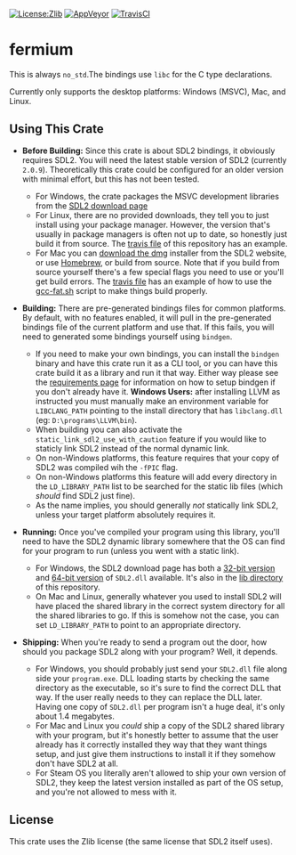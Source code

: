 [![License:Zlib](https://img.shields.io/badge/License-Zlib-brightgreen.svg)](https://opensource.org/licenses/Zlib)
[![AppVeyor](https://ci.appveyor.com/api/projects/status/lqvi8qbjayf35v8m/branch/master?svg=true)](https://ci.appveyor.com/project/Lokathor/fermium/branch/master)
[![TravisCI](https://travis-ci.org/Lokathor/fermium.svg?branch=master)](https://travis-ci.org/Lokathor/fermium)

# fermium

This is always `no_std`.The bindings use `libc` for the C type declarations.

Currently only supports the desktop platforms: Windows (MSVC), Mac, and Linux.

## Using This Crate

* **Before Building:** Since this crate is about SDL2 bindings, it obviously
  requires SDL2. You will need the latest stable version of SDL2 (currently
  `2.0.9`). Theoretically this crate could be configured for an older version
  with minimal effort, but this has not been tested.
  * For Windows, the crate packages the MSVC development libraries from the
    [SDL2 download page](https://www.libsdl.org/download-2.0.php)
  * For Linux, there are no provided downloads, they tell you to just install
    using your package manager. However, the version that's usually in package
    managers is often not up to date, so honestly just build it from source. The
    [travis file](.travis.yml) of this repository has an example.
  * For Mac you can [download the
    dmg](https://www.libsdl.org/release/SDL2-2.0.9.dmg) installer from the SDL2
    website, or use [Homebrew](https://formulae.brew.sh/formula/sdl2#default),
    or build from source. Note that if you build from source yourself there's a
    few special flags you need to use or you'll get build errors. The [travis
    file](.travis.yml) has an example of how to use the [gcc-fat.sh](gcc-fat.sh)
    script to make things build properly.

* **Building:** There are pre-generated bindings files for common platforms. By
  default, with no features enabled, it will pull in the pre-generated bindings
  file of the current platform and use that. If this fails, you will need to
  generated some bindings yourself using `bindgen`.
  * If you need to make your own bindings, you can install the `bindgen` binary
    and have this crate run it as a CLI tool, or you can have this crate build
    it as a library and run it that way. Either way please see the [requirements
    page](https://rust-lang.github.io/rust-bindgen/requirements.html) for
    information on how to setup bindgen if you don't already have it. **Windows
    Users:** after installing LLVM as instructed you must manually make an
    environment variable for `LIBCLANG_PATH` pointing to the install directory
    that has `libclang.dll` (eg: `D:\programs\LLVM\bin`).
  * When building you can also activate the `static_link_sdl2_use_with_caution`
    feature if you would like to staticly link SDL2 instead of the normal
    dynamic link.
  * On non-Windows platforms, this feature requires that your copy of SDL2 was
    compiled wih the `-fPIC` flag.
  * On non-Windows platforms this feature will add every directory in the
    `LD_LIBRARY_PATH` list to be searched for the static lib files (which
    _should_ find SDL2 just fine).
  * As the name implies, you should generally _not_ statically link SDL2, unless
    your target platform absolutely requires it.

* **Running:** Once you've compiled your program using this library, you'll need
  to have the SDL2 dynamic library somewhere that the OS can find for your
  program to run (unless you went with a static link).
  * For Windows, the SDL2 download page has both a [32-bit
    version](https://www.libsdl.org/release/SDL2-2.0.9-win32-x86.zip) and
    [64-bit version](https://www.libsdl.org/release/SDL2-2.0.9-win32-x86.zip) of
    `SDL2.dll` available. It's also in the [lib directory](lib/) of this
    repository.
  * On Mac and Linux, generally whatever you used to install SDL2 will have
    placed the shared library in the correct system directory for all the shared
    libraries to go. If this is somehow not the case, you can set
    `LD_LIBRARY_PATH` to point to an appropriate directory.

* **Shipping:** When you're ready to send a program out the door, how should you
  package SDL2 along with your program? Well, it depends.
  * For Windows, you should probably just send your `SDL2.dll` file along side
    your `program.exe`. DLL loading starts by checking the same directory as the
    executable, so it's sure to find the correct DLL that way. If the user
    really needs to they can replace the DLL later. Having one copy of
    `SDL2.dll` per program isn't a huge deal, it's only about 1.4 megabytes.
  * For Mac and Linux you _could_ ship a copy of the SDL2 shared library with
    your program, but it's honestly better to assume that the user already has
    it correctly installed they way that they want things setup, and just give
    them instructions to install it if they somehow don't have SDL2 at all.
  * For Steam OS you literally aren't allowed to ship your own version of SDL2,
    they keep the latest version installed as part of the OS setup, and you're
    not allowed to mess with it.

## License

This crate uses the Zlib license (the same license that SDL2 itself uses).

